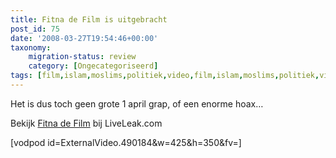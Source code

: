 ```yaml
---
title: Fitna de Film is uitgebracht
post_id: 75
date: '2008-03-27T19:54:46+00:00'
taxonomy:
    migration-status: review
    category: [Ongecategoriseerd]
tags: [film,islam,moslims,politiek,video,film,islam,moslims,politiek,video]
---
```

Het is dus toch geen grote 1 april grap, of een enorme hoax…

Bekijk [Fitna de Film](http://www.liveleak.com/view?i=ee4_1206625795) bij LiveLeak.com

[vodpod id=ExternalVideo.490184&w=425&h=350&fv=]